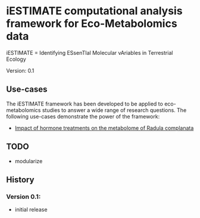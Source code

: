 # iESTIMATE computational analysis framework for Eco-Metabolomics data
iESTIMATE = Identifying ESsenTIal Molecular vAriables in Terrestrial Ecology

Version: 0.1

## Use-cases
The iESTIMATE framework has been developed to be applied to eco-metabolomics studies to answer a wide range of research questions. The following use-cases demonstrate the power of the framework:
- [Impact of hormone treatments on the metabolome of Radula complanata](https://github.com/ipb-halle/iESTIMATE/blob/main/use-cases/radula-hormones/)

## TODO
- modularize



## History

### Version 0.1:
- initial release
